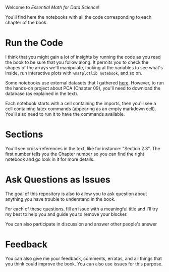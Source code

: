Welcome to *Essential Math for Data Science*!

You'll find here the notebooks with all the code corresponding to each chapter of the book.

# Run the Code

I think that you might gain a lot of insights by running the code as you read the book to be sure that you follow along. It permits you to check the shapes of the arrays we'll manipulate, looking at the variables to see what's inside, run interactive plots with `%matplotlib notebook`, and so on.

Some notebooks use external datasets that I gathered [here](https://github.com/hadrienj/essential_math_for_data_science). However, to run the hands-on project about PCA (Chapter 09), you'll need to download the database (as explained in the text).

Each notebook starts with a cell containing the imports, then you'll see a cell containing latex commands (appearing as an empty markdown cell). You'll also need to run it to have the commands available.

# Sections

You'll see cross-references in the text, like for instance: "Section 2.3". The first number tells you the Chapter number so you can find the right notebook and go look in it for more details.

# Ask Questions as Issues

The goal of this repository is also to allow you to ask question about anything you have trouble to understand in the book.

For each of these questions, fill an issue with a meaningful title and I'll try my best to help you and guide you to remove your blocker.

You can also participate in discussion and answer other people's answer

# Feedback

You can also give me your feedback, comments, erratas, and all things that you think could improve the book. You can also use issues for this purpose.
